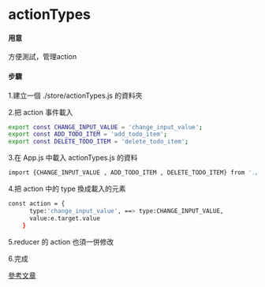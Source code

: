 <h1>actionTypes</h1>

<h4>用意</h4>
方便測試，管理action

<h4>步驟</h4>

1.建立一個 ./store/actionTypes.js 的資料夾<br>

2.把 action 事件載入<br>

```bash
export const CHANGE_INPUT_VALUE = 'change_input_value';
export const ADD_TODO_ITEM = 'add_todo_item';
export const DELETE_TODO_ITEM = 'delete_todo_item';
```

3.在 App.js 中載入 actionTypes.js 的資料<br>

```bash
import {CHANGE_INPUT_VALUE , ADD_TODO_ITEM , DELETE_TODO_ITEM} from './store/actionTypes'
```

4.把 action 中的 type 換成載入的元素<br>

```bash
const action = {
      type:'change_input_value', ==> type:CHANGE_INPUT_VALUE,
      value:e.target.value
    }
```

5.reducer 的 action 也須一併修改<br>

6.完成<br>


[參考文章](https://ithelp.ithome.com.tw/articles/10250728)
